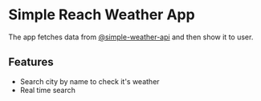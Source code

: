 # Simple Reach Weather App

The app fetches data from [@simple-weather-api](https://github.com/usman-97/simple-weather-api) and then show it to user.

## Features

- Search city by name to check it's weather
- Real time search
